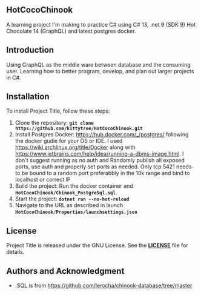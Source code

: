## **HotCocoChinook**

A learning project I'm making to practice C# using C# 13, .net 9 (SDK 9) Hot Chocolate 14 (GraphQL) and latest postgres docker.

## **Introduction**

Using GraphQL as the middle ware between database and the consuming user. Learning how to better program, develop, and plan out larger projects in C#.

## **Installation**

To install Project Title, follow these steps:

1. Clone the repository: **`git clone https://github.com/kittytree/HotCocoChinook.git`**
2. Install Postgres Docker: https://hub.docker.com/_/postgres/ following the docker gudie for your OS or IDE. I used https://wiki.archlinux.org/title/Docker along with https://www.jetbrains.com/help/idea/running-a-dbms-image.html. I don't suggest running as no auth and Randomly publish all exposed ports, use auth and properly set ports as needed. Only tcp 5421 needs to be bound to a random port preferabbly in the 10k range and bind to localhost or correct IP
3. Build the project: Run the docker container and **`HotCocoChinook/Chinook_PostgreSql.sql`**.
4. Start the project: **`dotnet run --no-hot-reload`**
5. Navigate to the URL as described in launch **`HotCocoChinook/Properties/launchsettings.json`**

## **License**

Project Title is released under the GNU License. See the **[LICENSE](https://github.com/kittytree/HotCocoChinook/blob/master/LICENSE)** file for details.

## **Authors and Acknowledgment**

- .SQL is from https://github.com/lerocha/chinook-database/tree/master
